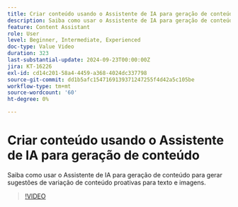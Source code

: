 ```yaml
---
title: Criar conteúdo usando o Assistente de IA para geração de conteúdo
description: Saiba como usar o Assistente de IA para geração de conteúdo para gerar sugestões de variação de conteúdo proativas para texto e imagens.
feature: Content Assistant
role: User
level: Beginner, Intermediate, Experienced
doc-type: Value Video
duration: 323
last-substantial-update: 2024-09-23T00:00:00Z
jira: KT-16226
exl-id: cd14c201-58a4-4459-a368-4024dc337798
source-git-commit: dd1b5afc1547169139371247255f4d42a5c105be
workflow-type: tm+mt
source-wordcount: '60'
ht-degree: 0%

---
```


# Criar conteúdo usando o Assistente de IA para geração de conteúdo

Saiba como usar o Assistente de IA para geração de conteúdo para gerar sugestões de variação de conteúdo proativas para texto e imagens.

>[!VIDEO](https://video.tv.adobe.com/v/3434635/?learn=on)
